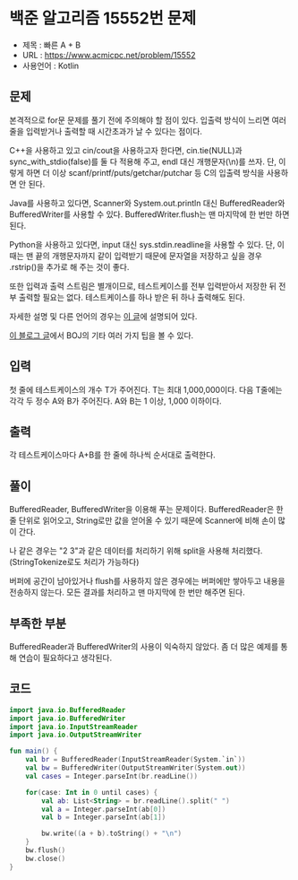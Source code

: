 # 백준 알고리즘 15552번 문제
* 제목 : 빠른 A + B
* URL : https://www.acmicpc.net/problem/15552  
* 사용언어 : Kotlin

## 문제  
본격적으로 for문 문제를 풀기 전에 주의해야 할 점이 있다. 입출력 방식이 느리면 여러 줄을 입력받거나 출력할 때 시간초과가 날 수 있다는 점이다.

C++을 사용하고 있고 cin/cout을 사용하고자 한다면, cin.tie(NULL)과 sync_with_stdio(false)를 둘 다 적용해 주고, endl 대신 개행문자(\n)를 쓰자. 단, 이렇게 하면 더 이상 scanf/printf/puts/getchar/putchar 등 C의 입출력 방식을 사용하면 안 된다.

Java를 사용하고 있다면, Scanner와 System.out.println 대신 BufferedReader와 BufferedWriter를 사용할 수 있다. BufferedWriter.flush는 맨 마지막에 한 번만 하면 된다.

Python을 사용하고 있다면, input 대신 sys.stdin.readline을 사용할 수 있다. 단, 이때는 맨 끝의 개행문자까지 같이 입력받기 때문에 문자열을 저장하고 싶을 경우 .rstrip()을 추가로 해 주는 것이 좋다.

또한 입력과 출력 스트림은 별개이므로, 테스트케이스를 전부 입력받아서 저장한 뒤 전부 출력할 필요는 없다. 테스트케이스를 하나 받은 뒤 하나 출력해도 된다.

자세한 설명 및 다른 언어의 경우는 [이 글](https://www.acmicpc.net/board/view/22716)에 설명되어 있다.

[이 블로그 글](https://www.acmicpc.net/blog/view/55)에서 BOJ의 기타 여러 가지 팁을 볼 수 있다.

## 입력
첫 줄에 테스트케이스의 개수 T가 주어진다. T는 최대 1,000,000이다. 다음 T줄에는 각각 두 정수 A와 B가 주어진다. A와 B는 1 이상, 1,000 이하이다.

## 출력
각 테스트케이스마다 A+B를 한 줄에 하나씩 순서대로 출력한다.

## 풀이
BufferedReader, BufferedWriter을 이용해 푸는 문제이다.
BufferedReader은 한 줄 단위로 읽어오고, String로만 값을 얻어올 수 있기 때문에 Scanner에 비해 손이 많이 간다. 

나 같은 경우는 "2 3"과 같은 데이터를 처리하기 위해 split을 사용해 처리했다.
(StringTokenize로도 처리가 가능하다)

버퍼에 공간이 남아있거나 flush를 사용하지 않은 경우에는 버퍼에만 쌓아두고 내용을 전송하지 않는다. 모든 결과를 처리하고 맨 마지막에 한 번만 해주면 된다.

## 부족한 부분
BufferedReader과 BufferedWriter의 사용이 익숙하지 않았다. 좀 더 많은 예제를 통해 연습이 필요하다고 생각된다.

## 코드 
```kotlin
import java.io.BufferedReader
import java.io.BufferedWriter
import java.io.InputStreamReader
import java.io.OutputStreamWriter

fun main() {
    val br = BufferedReader(InputStreamReader(System.`in`))
    val bw = BufferedWriter(OutputStreamWriter(System.out))
    val cases = Integer.parseInt(br.readLine())

    for(case: Int in 0 until cases) {
        val ab: List<String> = br.readLine().split(" ")
        val a = Integer.parseInt(ab[0])
        val b = Integer.parseInt(ab[1])

        bw.write((a + b).toString() + "\n")
    }
    bw.flush()
    bw.close()
}
```